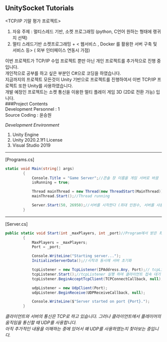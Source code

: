 ## UnitySocket Tutorials  

<TCP/IP 기말 평가 프로젝트>   
1. 자유 주제 : 멀티스레드 기반, 소켓 프로그래밍 (python, C언어 원하는 형태에 랭귀지 선택)
2. 멀티 스레드기반 소켓프로그래밍 +  < 웹서비스 , Docker 를 활용한 서버 구축 및 서비스  등>  ( 외부 인터페이스 연동시 가점)  

이번 프로젝트가 TCP/IP 수업 프로젝트 뿐만 아닌 개인 프로젝트를 추가적으로 진행 중 입니다.      
개인적으로 공부를 하고 싶은 부분인 C#으로 코딩을 하였습니다.  
지금까지의 프로젝트 모든것이 Unity 기반으로 프로젝트를 진행하여서 이번 TCP/IP 프로젝트 또한 Unity를 사용하였습니다.  
개발 예정인 프로젝트는 소켓 통신을 이용한 멀티 플레이 게임 3D (2D로 전환 가능) 입니다.  
###Project Contents  
Development Personnel : 1    
Source Coding : 윤승원  
 
_Development Environment_  
1. Unity Engine  
2. Unity 2020.2.1f1 License  
3. Visual Studio 2019  

------------------------------------------------------------------------------------------------------  

[Programs.cs]
```C#
static void Main(string[] args)
        {
            Console.Title = "Game Server";//콘솔 창 이름을 게임 서버로 바꿈
            isRunning = true;

            Thread mainThread = new Thread(new ThreadStart(MainThread));//mainThread 선언
            mainThread.Start();//Thread running

            Server.Start(50, 26950);//서버를 시작한다 (최대 인원수, 서버를 사용할 포드 번호)
        }
```  
------------------------------------------------------------------------------------------------------
[Server.cs]
```C#
public static void Start(int _maxPlayers, int _port)//Program에서 받은 최대 인원 수 포드번호로 서버 실행
        {
            MaxPlayers = _maxPlayers;
            Port = _port;

            Console.WriteLine("Starting server...");
            InitializeServerData();//시작과 동시에 서버 초기화

            tcpListener = new TcpListener(IPAddress.Any, Port);// tcpListener 선언 후 
            tcpListener.Start();//tcpListener 실행 하여 클라이언트 접속 대기
            tcpListener.BeginAcceptTcpClient(TCPConnectCallback, null);//연결을 수락

            udpListener = new UdpClient(Port);
            udpListener.BeginReceive(UDPReceiveCallback, null);

            Console.WriteLine($"Server started on port {Port}.");
        }
```    
*클라이언트와 서버의 통신은 TCP로 하고 있습니다. 그러나 클라이언트에서 플레이어의 움직임을 통신할 때 UDP를 사용합니다.*  
*아직 추가적인 내용을 이해하는 중에 있어서 왜 UDP를 사용하였는지 찾아보는 중입니다.*  


